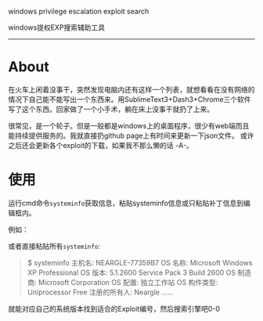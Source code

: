 windows privilege escalation exploit search

windows提权EXP搜索辅助工具

----

# About

在火车上闲着没事干，突然发现电脑内还有这样一个列表，就想看看在没有网络的情况下自己能不能写出一个东西来。用SublimeText3+Dash3+Chrome三个软件写了这个东西。回家做了一个小手术，躺在床上没事干就扔了上来。

很常见，是一个轮子。但是一般都是windows上的桌面程序，很少有web端而且能持续提供服务的。我就直接扔github page上有时间来更新一下json文件。
或许之后还会更新各个exploit的下载，如果我不那么懒的话 -A-。

# 使用

运行cmd命令`systeminfo`获取信息，粘贴systeminfo信息或只粘贴补丁信息到编辑框内。

例如：

> [01]: KB3124263
> [02]: KB3135173
> [03]: KB3139907
> [04]: KB3140741
> [05]: KB3140743
> [06]: KB3140768
> [07]: KB3149135
> [08]: KB3172729
> [09]: KB3173428
> [10]: KB3181403
> [11]: KB3214628
> [12]: KB3147458

或者直接粘贴所有`systeminfo`:

> $ systeminfo
> 主机名:           NEARGLE-77359B7
> OS 名称:          Microsoft Windows XP Professional
> OS 版本:          5.1.2600 Service Pack 3 Build 2600
> OS 制造商:        Microsoft Corporation
> OS 配置:          独立工作站
> OS 构件类型:      Uniprocessor Free
> 注册的所有人:     Neargle
> ......

就能对应自己的系统版本找到适合的Exploit编号，然后搜索引擎吧0-0




